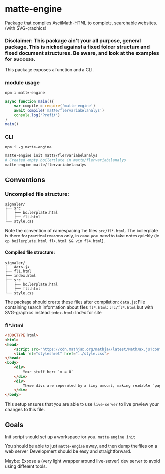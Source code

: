 # matte-engine

Package that compiles AsciiMath-HTML to complete, searchable websites. (with SVG-graphics)

### Disclaimer: This package ain't your all purpose, general package. This is niched against a fixed folder structure and fixed document structures. Be aware, and look at the examples for success.

This package exposes a function and a CLI.

### module usage
`npm i matte-engine`

```js
async function main(){
    var compile = require('matte-engine')
    await compile('matte/flervariabelanalys')
    console.log('Profit')
}
main()
```

### CLI
`npm i -g matte-engine`
```bash
matte-engine init matte/flervariabelanalys
# Created empty boilerplate in matte/flervariabelanalys
matte-engine matte/flervariabelanalys
```

## Conventions

### Uncompiled file structure:
```
signaler/
├── src
│   ├── boilerplate.html
│   ├── fl1.html
└── style.css
```

Note the convention of namespacing the files `src/fl*.html`. The boilerplate is there for practical reasons only, in case you need to take notes quickly (ie `cp boilerplate.html fl4.html && vim fl4.html`).

#### Compiled file structure:
```
signaler/
├── data.js
├── fl1.html
├── index.html
├── src
│   ├── boilerplate.html
│   ├── fl1.html
└── style.css
```

The package should create these files after compilation:
    `data.js`: File containing search information about files
    `fl*.html`: `src/fl*.html` but with SVG-graphics instead
    `index.html`: Index for site

### fl*.html

```html
<!DOCTYPE html>
<html>
<head>
    <script src="https://cdn.mathjax.org/mathjax/latest/MathJax.js?config=AM_HTMLorMML"></script>
    <link rel="stylesheet" href="../style.css">
</head>
<body>
    <div>
        Your stuff here `x = 0`
    </div>
    <div>
        These divs are seperated by a tiny amount, making readable "pages"
    </div>
</body>
```

This setup ensures that you are able to use `live-server` to live preview your changes to this file.

## Goals

Init script should set up a workspace for you. `matte-engine init`

You should be able to just `matte-engine` away, and then dump the files on a web server.
Development should be easy and straightforward.

Maybe: Expose a (very light wrapper around live-server) dev server to avoid using different tools.